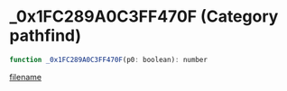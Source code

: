 # _0x1FC289A0C3FF470F (Category pathfind)

```js
function _0x1FC289A0C3FF470F(p0: boolean): number
```

[filename](_0x1FC289A0C3FF470F_m.md ':include')